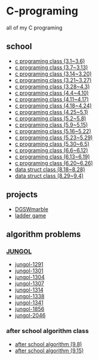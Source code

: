 # C-programing
all of my C programing

## school
* [c programing class (3.1~3.6)](https://github.com/codingbotPark/C-programing/blob/main/c%20programing%20class%20(3.1~3.6).c)
* [c programing class (3.7~3.13)](https://github.com/codingbotPark/C-programing/blob/main/c%20programing%20class%20(3.7~3.13).c)
* [c programing class (3.14~3.20)](https://github.com/codingbotPark/C-programing/blob/main/c%20programing%20class%20(3.14~3.20).c)
* [c programing class (3.21~3.27)](https://github.com/codingbotPark/C-programing/blob/main/c%20programing%20class%20(3.21~3.27).c)
* [c programing class (3.28~4.3)](https://github.com/codingbotPark/C-programing/blob/main/c%20programing%20class%20(3.28~4.3).c)
* [c programing class (4.4~4.10)](https://github.com/codingbotPark/C-programing/blob/main/c%20programing%20class%20(4.4~4.10).c)
* [c programing class (4.11~4.17)](https://github.com/codingbotPark/C-programing/blob/main/c%20programing%20class%20(4.11~4.17).c)
* [c programing class (4.18~4.24)](https://github.com/codingbotPark/C-programing/blob/main/c%20programing%20class%20(4.18~4.24).c)
* [c programing class (4.25~5.1)](https://github.com/codingbotPark/C-programing/blob/main/c%20programing%20class%20(4.25~5.1).c)
* [c programing class (5.2~5.8)](https://github.com/codingbotPark/C-programing/blob/main/c%20programing%20class%20(5.2~5.8).c)
* [c programing class (5.9~5.15)](https://github.com/codingbotPark/C-programing/blob/main/c%20programing%20class%20(5.9~5.15).c)
* [c programing class (5.16~5.22)](https://github.com/codingbotPark/C-programing/blob/main/c%20programing%20class%20(5.16~5.22).c)
* [c programing class (5.23~5.29)](https://github.com/codingbotPark/C-programing/blob/main/c%20programing%20class%20(5.23~5.29).c)
* [c programing class (5.30~6.5)](https://github.com/codingbotPark/C-programing/blob/main/c%20programing%20class%20(5.30~6.5).c)
* [c programing class (6.6~6.12)](https://github.com/codingbotPark/C-programing/blob/main/c%20programing%20class%20(6.6~6.12).c)
* [c programing class (6.13~6.19)](https://github.com/codingbotPark/C-programing/blob/main/c%20programing%20class%20(6.13~6.19).c)
* [c programing class (6.20~6.26)](https://github.com/codingbotPark/C-programing/blob/main/c%20programing%20class%20(6.20~6.26).c)
* [data struct class (8.18~8.28)](https://github.com/codingbotPark/C-programing/blob/main/data%20struct%20class%20(8.18~8.28).c)
* [data struct class (8.29~9.4)](https://github.com/codingbotPark/C-programing/blob/main/data%20struct%20class%20(8.29~9.4).c)

## projects
* [DGSWmarble](https://github.com/codingbotPark/C-programing/blob/main/DGSWmarble.c)
* [ladder game](https://github.com/codingbotPark/C-programing/blob/main/ladder%20game.c)

## algorithm problems
### <a href = "https://github.com/codingbotPark/C-programing/blob/main/jungol-2046.c" target = "_blank" title = "참고자료">JUNGOL</a>
* [jungol-1291](https://github.com/codingbotPark/C-programing/blob/main/jungol-1291.c)
* [jungol-1301](https://github.com/codingbotPark/C-programing/blob/main/jungol-1303.c)
* [jungol-1304](https://github.com/codingbotPark/C-programing/blob/main/jungol-1304.c)
* [jungol-1307](https://github.com/codingbotPark/C-programing/blob/main/jungol-1307.c)
* [jungol-1314](https://github.com/codingbotPark/C-programing/blob/main/jungol-1314.c)
* [jungol-1338](https://github.com/codingbotPark/C-programing/blob/main/jungol-1338.c)
* [jungol-1341](https://github.com/codingbotPark/C-programing/blob/main/jungol-1341.c)
* [jungol-1856](https://github.com/codingbotPark/C-programing/blob/main/jungol-1856.c)
* [jungol-2046](https://github.com/codingbotPark/C-programing/blob/main/jungol-2046.c)

### after school algorithm class
* [after school algorithm (9.8)](https://github.com/codingbotPark/C-programing/blob/main/after%20school%20algorithm%20(9.15).c)
* [after school algorithm (9.15)](https://github.com/codingbotPark/C-programing/blob/main/after%20school%20algorithm%20class%20(9.15).c)
